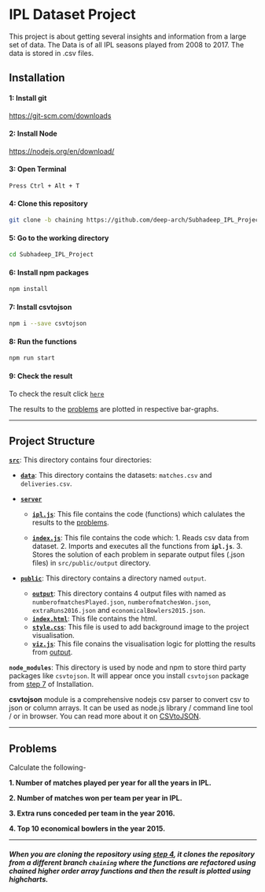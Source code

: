 # IPL Dataset Project


This project is about getting several insights and information from a large set of data. The Data is of all IPL seasons played from 2008 to 2017. The data is stored in .csv files.

## Installation



#### 1: Install git

<https://git-scm.com/downloads>




#### 2: Install Node

<https://nodejs.org/en/download/>



#### 3: Open Terminal

```
Press Ctrl + Alt + T
```


#### 4: Clone this repository


```sh
git clone -b chaining https://github.com/deep-arch/Subhadeep_IPL_Project.git
```



#### 5: Go to the working directory

```sh
cd Subhadeep_IPL_Project
```



#### 6: Install npm packages

```sh
npm install
```



#### 7: Install csvtojson

```sh
npm i --save csvtojson
```



#### 8: Run the functions

```sh
npm run start
```



#### 9: Check the result

To check the result click [``here``](http://localhost:8000/)

The results to the [problems](#problems) are plotted in respective bar-graphs.



---

## Project Structure


[**`src`**](/src): This directory contains four directories:

- [**`data`**](/src/data): This directory contains the datasets: `matches.csv` and `deliveries.csv`.

- [**`server`**](/src/server)
    - [**`ipl.js`**](/src/server/ipl.js): This file contains the code (functions) which calulates the results to the [problems](#problems).

    - [**`index.js`**](/src/server/index.js): This file contains the code which: 1. Reads csv data from dataset. 2. Imports and executes all the functions from **`ipl.js`**. 3. Stores the solution of each problem in separate output files (.json files) in `src/public/output` directory.

- [**`public`**](/src/public): This directory contains a directory named `output`.

    - [**`output`**](/src/public/output): This directory contains 4 output files with named as `numberofmatchesPlayed.json`, `numberofmatchesWon.json`, `extraRuns2016.json` and `economicalBowlers2015.json`.
    - [**`index.html`**](/src/public/index.html): This file contains the html.
    - [**`style.css`**](/src/public/style.css): This file is used to add background image to the project visualisation.
    - [**`viz.js`**](/src/public/viz.js): This file conains the visualisation logic for plotting the results from [output](/src/public/output).



**`node_modules`**: This directory is used by node and npm to store third party packages like `csvtojson`. It will appear once you install `csvtojson` package from [step 7](#7-install-csvtojson) of Installation.


**csvtojson** module is a comprehensive nodejs csv parser to convert csv to json or column arrays. 
It can be used as node.js library / command line tool / or in browser. 
You can read more about it on [CSVtoJSON](https://www.npmjs.com/package/csvtojson).


---

## Problems


Calculate the following-

**1. Number of matches played per year for all the years in IPL.**

**2. Number of matches won per team per year in IPL.**

**3. Extra runs conceded per team in the year 2016.**

**4. Top 10 economical bowlers in the year 2015.**

---

##### **When you are cloning the repository using [step 4](#4-clone-this-repository), it clones the repository from a different branch **`chaining`** where the functions are refactored using chained higher order array functions and then the result is plotted using highcharts.**
